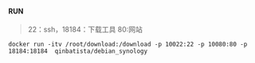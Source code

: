 #### RUN
> 22：ssh，18184：下载工具 80:网站
```
docker run -itv /root/download:/download -p 10022:22 -p 10080:80 -p 18184:18184  qinbatista/debian_synology
```
